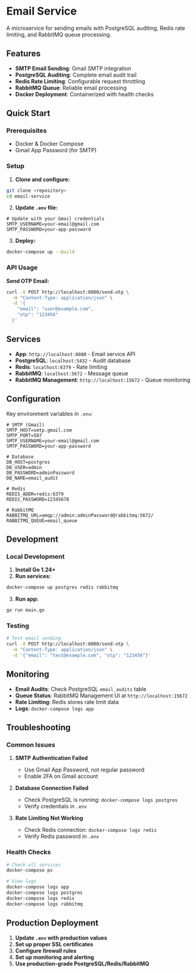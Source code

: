 # Email Service

A microservice for sending emails with PostgreSQL auditing, Redis rate limiting, and RabbitMQ queue processing.

## Features

- **SMTP Email Sending**: Gmail SMTP integration
- **PostgreSQL Auditing**: Complete email audit trail
- **Redis Rate Limiting**: Configurable request throttling
- **RabbitMQ Queue**: Reliable email processing
- **Docker Deployment**: Containerized with health checks

## Quick Start

### Prerequisites

- Docker & Docker Compose
- Gmail App Password (for SMTP)

### Setup

1. **Clone and configure:**
```bash
git clone <repository>
cd email-service
```

2. **Update `.env` file:**
```env
# Update with your Gmail credentials
SMTP_USERNAME=your-email@gmail.com
SMTP_PASSWORD=your-app-password
```

3. **Deploy:**
```bash
docker-compose up --build
```

### API Usage

**Send OTP Email:**
```bash
curl -X POST http://localhost:8080/send-otp \
  -H "Content-Type: application/json" \
  -d '{
    "email": "user@example.com",
    "otp": "123456"
  }'
```

## Services

- **App**: `http://localhost:8080` - Email service API
- **PostgreSQL**: `localhost:5432` - Audit database
- **Redis**: `localhost:6379` - Rate limiting
- **RabbitMQ**: `localhost:5672` - Message queue
- **RabbitMQ Management**: `http://localhost:15672` - Queue monitoring

## Configuration

Key environment variables in `.env`:

```env
# SMTP (Gmail)
SMTP_HOST=smtp.gmail.com
SMTP_PORT=587
SMTP_USERNAME=your-email@gmail.com
SMTP_PASSWORD=your-app-password

# Database
DB_HOST=postgres
DB_USER=admin
DB_PASSWORD=adminPassword
DB_NAME=email_audit

# Redis
REDIS_ADDR=redis:6379
REDIS_PASSWORD=12345678

# RabbitMQ
RABBITMQ_URL=amqp://admin:adminPassword@rabbitmq:5672/
RABBITMQ_QUEUE=email_queue
```

## Development

### Local Development

1. **Install Go 1.24+**
2. **Run services:**
```bash
docker-compose up postgres redis rabbitmq
```
3. **Run app:**
```bash
go run main.go
```

### Testing

```bash
# Test email sending
curl -X POST http://localhost:8080/send-otp \
  -H "Content-Type: application/json" \
  -d '{"email": "test@example.com", "otp": "123456"}'
```

## Monitoring

- **Email Audits**: Check PostgreSQL `email_audits` table
- **Queue Status**: RabbitMQ Management UI at `http://localhost:15672`
- **Rate Limiting**: Redis stores rate limit data
- **Logs**: `docker-compose logs app`

## Troubleshooting

### Common Issues

1. **SMTP Authentication Failed**
   - Use Gmail App Password, not regular password
   - Enable 2FA on Gmail account

2. **Database Connection Failed**
   - Check PostgreSQL is running: `docker-compose logs postgres`
   - Verify credentials in `.env`

3. **Rate Limiting Not Working**
   - Check Redis connection: `docker-compose logs redis`
   - Verify Redis password in `.env`

### Health Checks

```bash
# Check all services
docker-compose ps

# View logs
docker-compose logs app
docker-compose logs postgres
docker-compose logs redis
docker-compose logs rabbitmq
```

## Production Deployment

1. **Update `.env` with production values**
2. **Set up proper SSL certificates**
3. **Configure firewall rules**
4. **Set up monitoring and alerting**
5. **Use production-grade PostgreSQL/Redis/RabbitMQ**
